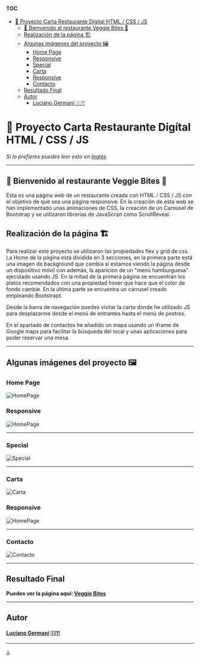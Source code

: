 #### TOC
- [:fork_and_knife: Proyecto Carta Restaurante Digítal HTML / CSS / JS](#fork_and_knife-proyecto-carta-restaurante-digítal-html--css--js)
  - [:avocado: Bienvenido al restaurante Veggie Bites :avocado:](#avocado-bienvenido-al-restaurante-veggie-bites-avocado)
  - [Realización de la página :building_construction:](#realización-de-la-página-building_construction)
  - [Algunas imágenes del proyecto :framed_picture:](#algunas-imágenes-del-proyecto-framed_picture)
    - [Home Page](#home-page)
    - [Responsive](#responsive)
    - [Special](#special)
    - [Carta](#carta)
    - [Responsive](#responsive-1)
    - [Contacto](#contacto)
  - [Resultado Final](#resultado-final)
  - [Autor](#autor)
      - [Luciano Germani :it:](#luciano-germani-it)




#  :fork_and_knife: Proyecto Carta Restaurante Digítal HTML / CSS / JS

*Si lo prefieres puedes leer esto en* [Inglés](README.md)

---------------------------

## :avocado: Bienvenido al restaurante Veggie Bites :avocado:  

Esta es una página web de un restaurante creada con HTML / CSS / JS con el objetivo de que sea una página responsive. 
En la creación de esta web se han implementado unas animaciones de CSS, la creación de un Carousel de Bootstrap y se utilizaron librerías de JavaScript como ScrollReveal.

## Realización de la página :building_construction: 

Para realizar este proyecto se utilizaron las propiedades flex y grid de css.
La Home de la página está dividida en 3 secciones, en la primera parte está una imagen de background que cambia si estamos viendo la página desde un dispositivo móvil con además, la aparición de un "menú hamburguesa" ejecutado usando JS. En la mitad de la primera página se encuentran los platos recomendados con una propiedad hover que hace que el color de fondo cambie. En la última parte se encuentra un carrusel creado empleando Bootstrapt.

Desde la barra de navegación puedes visitar la carta donde he utilizado JS para desplazarme desde el menú de entrantes hasta el menú de postres.

En el apartado de contactos he añadido un mapa usando un iframe de Google maps para facilitar la búsqueda del local y unas aplicaciones para poder reservar una mesa.

----------------------------------------

## Algunas imágenes del proyecto :framed_picture:
### Home Page 


![HomePage](/img/Readme-img/homepage.png)

### Responsive

![HomePage](/img/Readme-img/homepageresponsive.png)

--------------------------
### Special

![Special](/img/Readme-img/Special.png)

--------------------------
### Carta 

![Carta](/img/Readme-img/menu.png) 

### Responsive

![HomePage](/img/Readme-img/cartaresponsive.png)


--------------------------
### Contacto

![Contacto](/img/Readme-img/contact.png)


--------------------------

## Resultado Final

**Puedes ver la página aquí: [Veggie Bites](https://germanilu.github.io/Veggie-Bites/)** 

--------------------------

## Autor

#### [Luciano Germani](https://github.com/Germanilu) :it:

------------------------------------
[:top:](#toc)